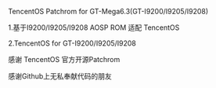 TencentOS Patchrom for GT-Mega6.3(GT-I9200/I9205/I9208)

1.基于I9200/I9205/I9208 AOSP ROM 适配 TencentOS

2.TencentOS for GT-I9200/I9205/I9208 

感谢 TencentOS 官方开源Patchrom

感谢Github上无私奉献代码的朋友

